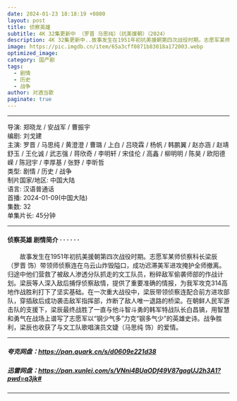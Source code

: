 ```yaml
---
date: 2024-01-23 18:18:19 +0800
layout: post
title: 侦察英雄
subtitle: 4K 32集更新中 （罗晋 马思纯）（抗美援朝）（2024）
description: 4K 32集更新中..故事发生在1951年初抗美援朝第四次战役时期。志愿军某师侦察科长梁辰（罗晋 饰）带领师侦察连在乌云山炸毁隘口，成功迟滞美军进攻掩护全师撤离。归途中他们营救了被敌人渗透分队抓走的文工队员，粉碎敌军偷袭师部的作战计划...
image: https://pic.imgdb.cn/item/65a3cff0871b83018a172003.webp
optimized_image:
category: 国产剧
tags:
  - 剧情
  - 历史
  - 战争
author: 对酒当歌
paginate: true
---
```


---

导演: 郑晓龙 / 安战军 / 曹振宇  
编剧: 刘戈建  
主演: 罗晋 / 马思纯 / 黄澄澄 / 曹璐 / 上白 / 吕晓霖 / 杨帆 / 韩鹏翼 / 赵亦涵 / 赵靖舒玉 / 王化诚 / 武志强 / 蒋欣奇 / 李明轩 / 宋佳伦 / 高鑫 / 柳明明 / 陈昊 / 欧阳德嵘 / 陈冠宇 / 李厚基 / 张野 / 李昕哲  
类型: 剧情 / 历史 / 战争  
制片国家/地区: 中国大陆  
语言: 汉语普通话  
首播: 2024-01-09(中国大陆)  
集数: 32  
单集片长: 45分钟  

---

#### 侦察英雄 剧情简介 · · · · · ·

　　故事发生在1951年初抗美援朝第四次战役时期。志愿军某师侦察科长梁辰（罗晋 饰）带领师侦察连在乌云山炸毁隘口，成功迟滞美军进攻掩护全师撤离。归途中他们营救了被敌人渗透分队抓走的文工队员，粉碎敌军偷袭师部的作战计划。梁辰等人深入敌后捕俘侦察敌情，提供了重要准确的情报，为我军攻克314高地作战胜利打下了坚实基础。在一次重大战役中，梁辰带领侦察连配合前方进攻部队，穿插敌后成功袭击敌军指挥部，炸断了敌人唯一退路的桥梁。在朝鲜人民军游击队的支援下，梁辰最终战胜了一直与他斗智斗勇的韩军特战队长白昌镐，用智慧和勇气在战场上谱写了志愿军以“钢少气多”力克“钢多气少”的英雄史诗。战争胜利，梁辰也收获了与文工队歌唱演员文婕（马思纯 饰）的爱情。

---

##### 夸克网盘：<https://pan.quark.cn/s/d0609e221d38>

##### 迅雷网盘：<https://pan.xunlei.com/s/VNni4BUaODf49V87gagUJ2h3A1?pwd=q3jk#>

---
